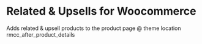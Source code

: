 # Related & Upsells for Woocommerce

Adds related & upsell products to the product page @ theme location rmcc_after_product_details